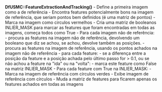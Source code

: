 **DfUSMC::FeatureExtractionAndTracking()**
	- Define a primeira imagem como a de referência
	- Encontra features potencialmente bons na imagem de referência, que seriam pontos bem definidos (é uma matriz de pontos)
	- Marca na imagem como circulos vermelhos
	- Cria uma matriz de booleanos INLIER_MASK para marcar as features que foram encontradas em todas as imagens, começa todos como True
	- Para cada imagem não de referência:
		- procura as features na imagem não de referência, devolvendo um booleano que diz se achou, se achou, devolve também as posições.
		- procura as features na imagem de referência, usando os pontos achados na imagem não de referência
		- para cada feature:
			- se a diferença entre a posição da feature e a posição achada pelo último passo for > 0.1, ou se não achou a feature na "ida" ou na "volta":
				- marca este feature como False na matriz INLIER_MASK
	- Para cada feature com True na INLIER_MASK:
		- Marca na imagem de referência com círculos verdes
	- Exibe imagem de referência com círculos
	- Muda a matriz de features para ficarem apenas os features achados em todas as imagens